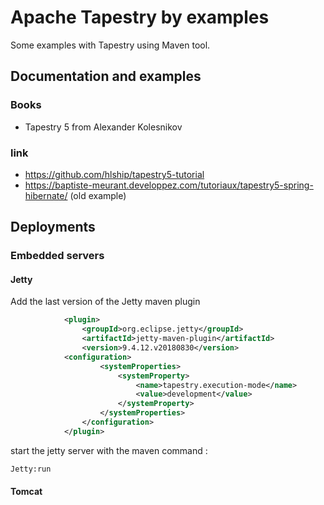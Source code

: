 # Apache Tapestry by examples
Some examples with Tapestry using Maven tool.

## Documentation and examples
### Books
* Tapestry 5 from Alexander Kolesnikov
### link

* https://github.com/hlship/tapestry5-tutorial
* https://baptiste-meurant.developpez.com/tutoriaux/tapestry5-spring-hibernate/ (old example)

## Deployments
### Embedded servers
#### Jetty
Add the last version of the Jetty maven plugin
```xml
            <plugin>
    			<groupId>org.eclipse.jetty</groupId>
    			<artifactId>jetty-maven-plugin</artifactId>
    			<version>9.4.12.v20180830</version>
            <configuration>
                    <systemProperties>
                        <systemProperty>
                            <name>tapestry.execution-mode</name>
                            <value>development</value>
                        </systemProperty>
                    </systemProperties>
                </configuration>
            </plugin>
```

start the jetty server with the maven command :
```cmd
Jetty:run
```

#### Tomcat



